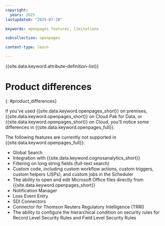 ```yaml
---
copyright:
  years: 2025
lastupdated: "2025-07-28"

keywords: openpages features, limitations

subcollection: openpages

content-type: learn

---
```


{{site.data.keyword.attribute-definition-list}}

# Product differences
{: #product_differences}

If you've used {{site.data.keyword.openpages_short}} on premises, {{site.data.keyword.openpages_short}} on Cloud Pak for Data, or {{site.data.keyword.openpages_short}} on Cloud, you'll notice some differences in
{{site.data.keyword.openpages_full}}.

The following features are currently not supported in {{site.data.keyword.openpages_full}}:

- Global Search
- Integration with {{site.data.keyword.cognosanalytics_short}}
- Filtering on long string fields (full-text search)
- Custom code, including custom workflow actions, custom triggers, custom helpers (JSPs), and custom jobs in the Scheduler
- The ability to open and edit Microsoft Office files directly from {{site.data.keyword.openpages_short}}
- Notification Manager
- Loss Event Entry
- SDI Connectors
- Connector for Thomson Reuters Regulatory Intelligence (TRRI)
- The ability to configure the hierarchical condition on security rules for Record Level Security Rules and Field Level Security Rules
